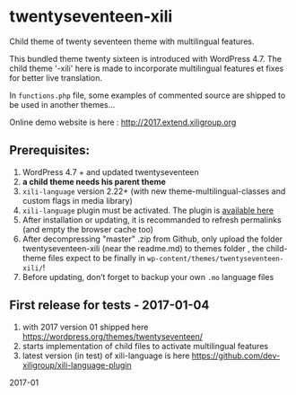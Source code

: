 # twentyseventeen-xili

Child theme of twenty seventeen theme with multilingual features.

This bundled theme twenty sixteen is introduced with WordPress 4.7.
The child theme '-xili' here is made to incorporate multilingual features et fixes for better live translation.

In `functions.php` file, some examples of commented source are shipped to be used in another themes...

Online demo website is here : http://2017.extend.xiligroup.org

## Prerequisites:

1. WordPress 4.7 + and updated twentyseventeen
1. **a child theme needs his parent theme**
1. `xili-language` version 2.22+ (with new theme-multilingual-classes and custom flags in media library)
1. `xili-language` plugin must be activated. The plugin is [available here](http://wordpress.org/plugins/xili-language/)
1. After installation or updating, it is recommanded to refresh permalinks (and empty the browser cache too)
1. After decompressing "master" .zip from Github, only upload the folder twentyseventeen-xili (near the readme.md) to themes folder , the child-theme files expect to be finally in `wp-content/themes/twentyseventeen-xili/`!
1. Before updating, don’t forget to backup your own `.mo` language files


## First release for tests - 2017-01-04
1. with 2017 version 01 shipped here https://wordpress.org/themes/twentyseventeen/
1. starts implementation of child files to activate multilingual features
1. latest version (in test) of xili-language is here https://github.com/dev-xiligroup/xili-language-plugin

2017-01

